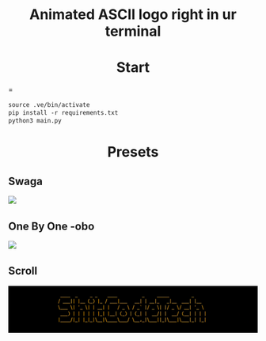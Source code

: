 <h1 align=center>Animated ASCII logo right in ur terminal</h1>


<h1 align=center>Start</h1>=

```python3 -m venv .ve
source .ve/bin/activate
pip install -r requirements.txt
python3 main.py
```



<h1 align=center>Presets</h1>

<h2>Swaga</h2>
<img src="./assets/swaga.GIF"/>

<h2>One By One -obo</h2>
<img src="./assets/obo.GIF"/>

<h2>Scroll</h2>
<img src="./assets/slide.GIF"/>

